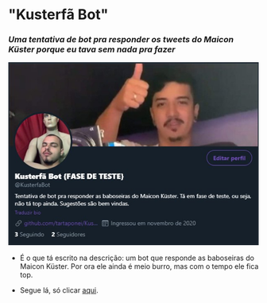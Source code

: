 # "Kusterfã Bot"

### _Uma tentativa de bot pra responder os tweets do Maicon Küster porque eu tava sem nada pra fazer_

![](./img/1.jpg)

- É o que tá escrito na descrição: um bot que responde as baboseiras do Maicon Küster. Por ora ele ainda é meio burro, mas com o tempo ele fica top.

- Segue lá, só clicar [aqui](https://twitter.com/KusterfaBot).
